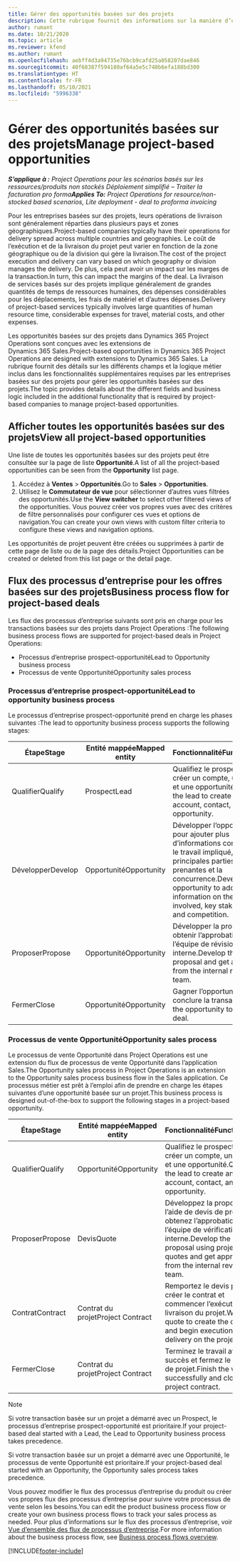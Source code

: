 ```yaml
---
title: Gérer des opportunités basées sur des projets
description: Cette rubrique fournit des informations sur la manière d’utiliser des opportunités liées à des projets.
author: rumant
ms.date: 10/21/2020
ms.topic: article
ms.reviewer: kfend
ms.author: rumant
ms.openlocfilehash: aebff4d3a94735e76bcb9cafd25a058207dae846
ms.sourcegitcommit: 40f68387f594180af64a5e5c748b6efa188bd300
ms.translationtype: HT
ms.contentlocale: fr-FR
ms.lasthandoff: 05/10/2021
ms.locfileid: "5996338"
---
```

# <a name="manage-project-based-opportunities"></a><span data-ttu-id="2d92c-103">Gérer des opportunités basées sur des projets</span><span class="sxs-lookup"><span data-stu-id="2d92c-103">Manage project-based opportunities</span></span>

<span data-ttu-id="2d92c-104">_**S’applique à :** Project Operations pour les scénarios basés sur les ressources/produits non stockés Déploiement simplifié – Traiter la facturation pro forma_</span><span class="sxs-lookup"><span data-stu-id="2d92c-104">_**Applies To:** Project Operations for resource/non-stocked based scenarios, Lite deployment - deal to proforma invoicing_</span></span>

<span data-ttu-id="2d92c-105">Pour les entreprises basées sur des projets, leurs opérations de livraison sont généralement réparties dans plusieurs pays et zones géographiques.</span><span class="sxs-lookup"><span data-stu-id="2d92c-105">Project-based companies typically have their operations for delivery spread across multiple countries and geographies.</span></span> <span data-ttu-id="2d92c-106">Le coût de l’exécution et de la livraison du projet peut varier en fonction de la zone géographique ou de la division qui gère la livraison.</span><span class="sxs-lookup"><span data-stu-id="2d92c-106">The cost of the project execution and delivery can vary  based on which geography or division manages the delivery.</span></span> <span data-ttu-id="2d92c-107">De plus, cela peut avoir un impact sur les marges de la transaction.</span><span class="sxs-lookup"><span data-stu-id="2d92c-107">In turn, this can impact the margins of the deal.</span></span> <span data-ttu-id="2d92c-108">La livraison de services basés sur des projets implique généralement de grandes quantités de temps de ressources humaines, des dépenses considérables pour les déplacements, les frais de matériel et d’autres dépenses.</span><span class="sxs-lookup"><span data-stu-id="2d92c-108">Delivery of project-based services typically involves large quantities of human resource time, considerable expenses for travel, material costs, and other expenses.</span></span>

<span data-ttu-id="2d92c-109">Les opportunités basées sur des projets dans Dynamics 365 Project Operations sont conçues avec les extensions de Dynamics 365 Sales.</span><span class="sxs-lookup"><span data-stu-id="2d92c-109">Project-based opportunities in Dynamics 365 Project Operations are designed with extensions to Dynamics 365 Sales.</span></span> <span data-ttu-id="2d92c-110">La rubrique fournit des détails sur les différents champs et la logique métier inclus dans les fonctionnalités supplémentaires requises par les entreprises basées sur des projets pour gérer les opportunités basées sur des projets.</span><span class="sxs-lookup"><span data-stu-id="2d92c-110">The topic provides details about the different fields and business logic included in the additional functionality that is required by project-based companies to manage project-based opportunities.</span></span>

## <a name="view-all-project-based-opportunities"></a><span data-ttu-id="2d92c-111">Afficher toutes les opportunités basées sur des projets</span><span class="sxs-lookup"><span data-stu-id="2d92c-111">View all project-based opportunities</span></span>

<span data-ttu-id="2d92c-112">Une liste de toutes les opportunités basées sur des projets peut être consultée sur la page de liste **Opportunité**.</span><span class="sxs-lookup"><span data-stu-id="2d92c-112">A list of all the project-based opportunities can be seen from the **Opportunity** list page.</span></span> 

1. <span data-ttu-id="2d92c-113">Accédez à **Ventes** > **Opportunités**.</span><span class="sxs-lookup"><span data-stu-id="2d92c-113">Go to **Sales** > **Opportunities**.</span></span>
2. <span data-ttu-id="2d92c-114">Utilisez le **Commutateur de vue** pour sélectionner d’autres vues filtrées des opportunités.</span><span class="sxs-lookup"><span data-stu-id="2d92c-114">Use the **View switcher** to select other filtered views of the opportunities.</span></span> <span data-ttu-id="2d92c-115">Vous pouvez créer vos propres vues avec des critères de filtre personnalisés pour configurer ces vues et options de navigation.</span><span class="sxs-lookup"><span data-stu-id="2d92c-115">You can create your own views with custom filter criteria to configure these views and navigation options.</span></span>

<span data-ttu-id="2d92c-116">Les opportunités de projet peuvent être créées ou supprimées à partir de cette page de liste ou de la page des détails.</span><span class="sxs-lookup"><span data-stu-id="2d92c-116">Project Opportunities can be created or deleted from this list page or the detail page.</span></span>

## <a name="business-process-flow-for-project-based-deals"></a><span data-ttu-id="2d92c-117">Flux des processus d’entreprise pour les offres basées sur des projets</span><span class="sxs-lookup"><span data-stu-id="2d92c-117">Business process flow for project-based deals</span></span>

<span data-ttu-id="2d92c-118">Les flux des processus d’entreprise suivants sont pris en charge pour les transactions basées sur des projets dans Project Operations :</span><span class="sxs-lookup"><span data-stu-id="2d92c-118">The following business process flows are supported for project-based deals in Project Operations:</span></span>

- <span data-ttu-id="2d92c-119">Processus d’entreprise prospect-opportunité</span><span class="sxs-lookup"><span data-stu-id="2d92c-119">Lead to Opportunity business process</span></span>
- <span data-ttu-id="2d92c-120">Processus de vente Opportunité</span><span class="sxs-lookup"><span data-stu-id="2d92c-120">Opportunity sales process</span></span>

### <a name="lead-to-opportunity-business-process"></a><span data-ttu-id="2d92c-121">Processus d’entreprise prospect-opportunité</span><span class="sxs-lookup"><span data-stu-id="2d92c-121">Lead to opportunity business process</span></span> 
<span data-ttu-id="2d92c-122">Le processus d’entreprise prospect-opportunité prend en charge les phases suivantes :</span><span class="sxs-lookup"><span data-stu-id="2d92c-122">The lead to opportunity business process supports the following stages:</span></span>

| <span data-ttu-id="2d92c-123">Étape</span><span class="sxs-lookup"><span data-stu-id="2d92c-123">Stage</span></span> | <span data-ttu-id="2d92c-124">Entité mappée</span><span class="sxs-lookup"><span data-stu-id="2d92c-124">Mapped entity</span></span> | <span data-ttu-id="2d92c-125">Fonctionnalité</span><span class="sxs-lookup"><span data-stu-id="2d92c-125">Functionality</span></span> |
| --- | --- | --- |
| <span data-ttu-id="2d92c-126">Qualifier</span><span class="sxs-lookup"><span data-stu-id="2d92c-126">Qualify</span></span> | <span data-ttu-id="2d92c-127">Prospect</span><span class="sxs-lookup"><span data-stu-id="2d92c-127">Lead</span></span> | <span data-ttu-id="2d92c-128">Qualifiez le prospect pour créer un compte, un contact et une opportunité.</span><span class="sxs-lookup"><span data-stu-id="2d92c-128">Qualify the lead to create an account, contact, and an opportunity.</span></span> |
| <span data-ttu-id="2d92c-129">Développer</span><span class="sxs-lookup"><span data-stu-id="2d92c-129">Develop</span></span> | <span data-ttu-id="2d92c-130">Opportunité</span><span class="sxs-lookup"><span data-stu-id="2d92c-130">Opportunity</span></span> | <span data-ttu-id="2d92c-131">Développer l’opportunité pour ajouter plus d’informations concernant le travail impliqué, les principales parties prenantes et la concurrence.</span><span class="sxs-lookup"><span data-stu-id="2d92c-131">Develop the opportunity to add more information on the work involved, key stakeholders, and competition.</span></span> |
| <span data-ttu-id="2d92c-132">Proposer</span><span class="sxs-lookup"><span data-stu-id="2d92c-132">Propose</span></span> | <span data-ttu-id="2d92c-133">Opportunité</span><span class="sxs-lookup"><span data-stu-id="2d92c-133">Opportunity</span></span> | <span data-ttu-id="2d92c-134">Développer la proposition et obtenir l’approbation de l’équipe de révision interne.</span><span class="sxs-lookup"><span data-stu-id="2d92c-134">Develop the proposal and get approval from the internal review team.</span></span> |
| <span data-ttu-id="2d92c-135">Fermer</span><span class="sxs-lookup"><span data-stu-id="2d92c-135">Close</span></span> | <span data-ttu-id="2d92c-136">Opportunité</span><span class="sxs-lookup"><span data-stu-id="2d92c-136">Opportunity</span></span> | <span data-ttu-id="2d92c-137">Gagner l’opportunité pour conclure la transaction.</span><span class="sxs-lookup"><span data-stu-id="2d92c-137">Win the opportunity to close the deal.</span></span> |

### <a name="opportunity-sales-process"></a><span data-ttu-id="2d92c-138">Processus de vente Opportunité</span><span class="sxs-lookup"><span data-stu-id="2d92c-138">Opportunity sales process</span></span>
<span data-ttu-id="2d92c-139">Le processus de vente Opportunité dans Project Operations est une extension du flux de processus de vente Opportunité dans l’application Sales.</span><span class="sxs-lookup"><span data-stu-id="2d92c-139">The Opportunity sales process in Project Operations is an extension to the Opportunity sales process business flow in the Sales application.</span></span> <span data-ttu-id="2d92c-140">Ce processus métier est prêt à l’emploi afin de prendre en charge les étapes suivantes d’une opportunité basée sur un projet.</span><span class="sxs-lookup"><span data-stu-id="2d92c-140">This business process is designed out-of-the-box to support the following stages in a project-based opportunity.</span></span>

| <span data-ttu-id="2d92c-141">Étape</span><span class="sxs-lookup"><span data-stu-id="2d92c-141">Stage</span></span> | <span data-ttu-id="2d92c-142">Entité mappée</span><span class="sxs-lookup"><span data-stu-id="2d92c-142">Mapped entity</span></span> | <span data-ttu-id="2d92c-143">Fonctionnalité</span><span class="sxs-lookup"><span data-stu-id="2d92c-143">Functionality</span></span> |
| --- | --- | --- |
| <span data-ttu-id="2d92c-144">Qualifier</span><span class="sxs-lookup"><span data-stu-id="2d92c-144">Qualify</span></span> | <span data-ttu-id="2d92c-145">Opportunité</span><span class="sxs-lookup"><span data-stu-id="2d92c-145">Opportunity</span></span> | <span data-ttu-id="2d92c-146">Qualifiez le prospect pour créer un compte, un contact et une opportunité.</span><span class="sxs-lookup"><span data-stu-id="2d92c-146">Qualify the lead to create an account, contact, and an opportunity.</span></span> |
| <span data-ttu-id="2d92c-147">Proposer</span><span class="sxs-lookup"><span data-stu-id="2d92c-147">Propose</span></span> | <span data-ttu-id="2d92c-148">Devis</span><span class="sxs-lookup"><span data-stu-id="2d92c-148">Quote</span></span> | <span data-ttu-id="2d92c-149">Développez la proposition à l’aide de devis de projet et obtenez l’approbation de l’équipe de vérification interne.</span><span class="sxs-lookup"><span data-stu-id="2d92c-149">Develop the proposal using project quotes and get approval from the internal review team.</span></span> |
| <span data-ttu-id="2d92c-150">Contrat</span><span class="sxs-lookup"><span data-stu-id="2d92c-150">Contract</span></span> | <span data-ttu-id="2d92c-151">Contrat du projet</span><span class="sxs-lookup"><span data-stu-id="2d92c-151">Project Contract</span></span> | <span data-ttu-id="2d92c-152">Remportez le devis pour créer le contrat et commencer l’exécution et la livraison du projet.</span><span class="sxs-lookup"><span data-stu-id="2d92c-152">Win the quote to create the contract and begin execution and delivery on the project.</span></span> |
| <span data-ttu-id="2d92c-153">Fermer</span><span class="sxs-lookup"><span data-stu-id="2d92c-153">Close</span></span> | <span data-ttu-id="2d92c-154">Contrat du projet</span><span class="sxs-lookup"><span data-stu-id="2d92c-154">Project Contract</span></span> | <span data-ttu-id="2d92c-155">Terminez le travail avec succès et fermez le contrat de projet.</span><span class="sxs-lookup"><span data-stu-id="2d92c-155">Finish the work successfully and close the project contract.</span></span> |

> [!NOTE]
> <span data-ttu-id="2d92c-156">Si votre transaction basée sur un projet a démarré avec un Prospect, le processus d’entreprise prospect-opportunité est prioritaire.</span><span class="sxs-lookup"><span data-stu-id="2d92c-156">If your project-based deal started with a Lead, the Lead to Opportunity business process takes precedence.</span></span>
>
> <span data-ttu-id="2d92c-157">Si votre transaction basée sur un projet a démarré avec une Opportunité, le processus de vente Opportunité est prioritaire.</span><span class="sxs-lookup"><span data-stu-id="2d92c-157">If your project-based deal started with an Opportunity, the Opportunity sales process takes precedence.</span></span>

<span data-ttu-id="2d92c-158">Vous pouvez modifier le flux des processus d’entreprise du produit ou créer vos propres flux des processus d’entreprise pour suivre votre processus de vente selon les besoins.</span><span class="sxs-lookup"><span data-stu-id="2d92c-158">You can edit the product business process flow or create your own business process flows to track your sales process as needed.</span></span> <span data-ttu-id="2d92c-159">Pour plus d’informations sur le flux des processus d’entreprise, voir [Vue d’ensemble des flux de processus d’entreprise](/dynamics365/customerengagement/on-premises/customize/business-process-flows-overview).</span><span class="sxs-lookup"><span data-stu-id="2d92c-159">For more information about the business process flow, see [Business process flows overview](/dynamics365/customerengagement/on-premises/customize/business-process-flows-overview).</span></span>


[!INCLUDE[footer-include](../includes/footer-banner.md)]